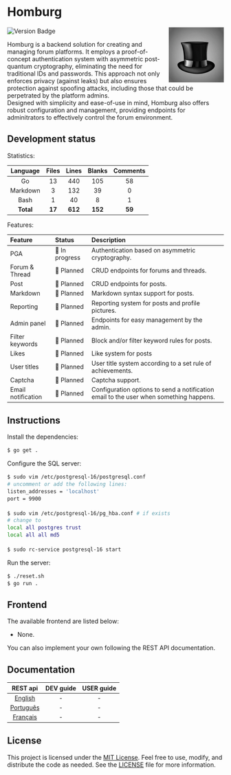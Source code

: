 # Homburg

<img align="right" width="128px" src="./.media/homburg.png">

![Version Badge](https://img.shields.io/badge/version-v0.0.0--prealpha-darkred)

Homburg is a backend solution for creating and managing forum platforms. It employs a proof-of-concept authentication system with asymmetric post-quantum cryptography, eliminating the need for traditional IDs and passwords. This approach not only enforces privacy (against leaks) but also ensures protection against spoofing attacks, including those that could be perpetrated by the platform admins.  
Designed with simplicity and ease-of-use in mind, Homburg also offers robust configuration and management, providing endpoints for adminitrators to effectively control the forum environment.

## Development status

Statistics:

| Language  | Files  | Lines   | Blanks  | Comments |
|:---------:|:------:|:-------:|:-------:|:--------:|
| Go        | 13     | 440     | 105     | 58       |
| Markdown  | 3      | 132     | 39      | 0        |
| Bash      | 1      | 40      | 8       | 1      |
| **Total** | **17** | **612** | **152** | **59**  |

Features:

| Feature                  | Status                             | Description |
|:-------------------------|:-----------------------------------|:------------|
| PGA                      | :black_square_button: In progress | Authentication based on asymmetric cryptography. |
| Forum & Thread           | :white_square_button: Planned     | CRUD endpoints for forums and threads. |
| Post                     | :white_square_button: Planned     | CRUD endpoints for posts. |
| Markdown                 | :white_square_button: Planned     | Markdown syntax support for posts. |
| Reporting                | :white_square_button: Planned     | Reporting system for posts and profile pictures. |
| Admin panel              | :white_square_button: Planned     | Endpoints for easy management by the admin. |
| Filter keywords          | :white_square_button: Planned     | Block and/or filter keyword rules for posts. |
| Likes                    | :white_square_button: Planned     | Like system for posts |
| User titles              | :white_square_button: Planned     | User title system according to a set rule of achievements. |
| Captcha                  | :white_square_button: Planned     | Captcha support. |
| Email notification       | :white_square_button: Planned     | Configuration options to send a notification email to the user when something happens. |

## Instructions

Install the dependencies:

```bash
$ go get .
```

Configure the SQL server:

```bash
$ sudo vim /etc/postgresql-16/postgresql.conf
# uncomment or add the following lines:
listen_addresses = 'localhost'
port = 9900

$ sudo vim /etc/postgresql-16/pg_hba.conf # if exists
# change to
local all postgres trust
local all all md5

$ sudo rc-service postgresql-16 start
```

Run the server:

```bash
$ ./reset.sh
$ go run .
```

## Frontend

The available frontend are listed below:

- None.

<!---
| Frontend | Plataform | Stable | Version |
| [hwc](https://github.com/alexandreboutrik/homburg-web-client) | browser | x | 0.0.1 |
--->

You can also implement your own following the REST API documentation.

## Documentation

| REST api                                   | DEV guide | USER guide | 
|:------------------------------------------:|:---------:|:----------:|
| [English](./documentation/RESTAPI-en.md)   | -         | -          |
| [Português](./documentation/RESTAPI-br.md) | -         | -          |
| [Français](./documentation/RESTAPI-fr.md)  | -         | -          |

## License

This project is licensed under the [MIT License](https://opensource.org/licenses/MIT). Feel free to use, modify, and distribute the code as needed. See the [LICENSE](LICENSE) file for more information.
